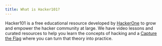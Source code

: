```yaml
---
title: What is Hacker101?
---
```


Hacker101 is a free educational resource developed by [HackerOne](https://www.hackerone.com/) to grow and empower the hacker community at large.  We have video lessons and curated resources to help you learn the concepts of hacking and a [Capture the Flag](https://ctf.hacker101.com/) where you can turn that theory into practice.
